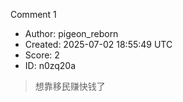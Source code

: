 Comment 1

- Author: pigeon_reborn
- Created: 2025-07-02 18:55:49 UTC
- Score: 2
- ID: n0zq20a

> 想靠移民赚快钱了
